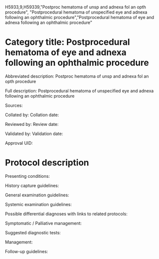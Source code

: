 H5933,9,H59339,"Postproc hematoma of unsp and adnexa fol an opth procedure", "Postprocedural hematoma of unspecified eye and adnexa following an ophthalmic procedure","Postprocedural hematoma of eye and adnexa following an ophthalmic procedure"
# Category title: Postprocedural hematoma of eye and adnexa following an ophthalmic procedure

Abbreviated description: Postproc hematoma of unsp and adnexa fol an opth procedure

Full description: Postprocedural hematoma of unspecified eye and adnexa following an ophthalmic procedure

Sources:

Collated by:
Collation date:

Reviewed by:
Review date:

Validated by:
Validation date:

Approval UID:

# Protocol description

Presenting conditions:

History capture guidelines:

General examination guidelines:

Systemic examination guidelines:

Possible differential diagnoses with links to related protocols:

Symptomatic / Palliative management:

Suggested diagnostic tests:

Management:

Follow-up guidelines:
